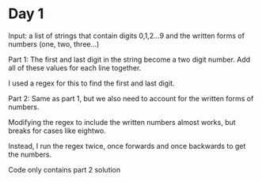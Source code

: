 # Day 1
Input: a list of strings that contain digits 0,1,2...9 and the written forms of numbers (one, two, three...)

Part 1: The first and last digit in the string become a two digit number. Add all of these values for each line together.

I used a regex for this to find the first and last digit.

Part 2: Same as part 1, but we also need to account for the written forms of numbers.

Modifying the regex to include the written numbers almost works, but breaks for cases like eightwo.

Instead, I run the regex twice, once forwards and once backwards to get the numbers.

Code only contains part 2 solution
